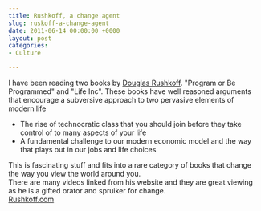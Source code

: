 ```yaml
---
title: Rushkoff, a change agent
slug: ruskoff-a-change-agent
date: 2011-06-14 00:00:00 +0000
layout: post
categories: 
- Culture

---
```

I have been reading two books by [Douglas Rushkoff][rushkoff]. "Program or Be Programmed" and "Life Inc". These books have well reasoned arguments that encourage a subversive approach to two pervasive elements of modern life

  - The rise of technocratic class that you should join before they take control of to many aspects of your life
  - A fundamental challenge to our modern economic model and the way that plays out in our jobs and life choices

This is fascinating stuff and fits into a rare category of books that change the way you view the world around you.  
There are many videos linked from his website and they are great viewing as he is a gifted orator and spruiker for change.  
[Rushkoff.com][rushkoff]

[rushkoff]: http://rushkoff.com/index.html
